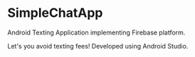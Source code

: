 # SimpleChatApp

Android Texting Application implementing Firebase platform.

Let's you avoid texting fees! Developed using Android Studio.
